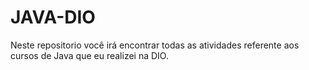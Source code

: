 # JAVA-DIO

Neste repositorio você irá encontrar todas as atividades referente aos cursos de Java que eu realizei na DIO.